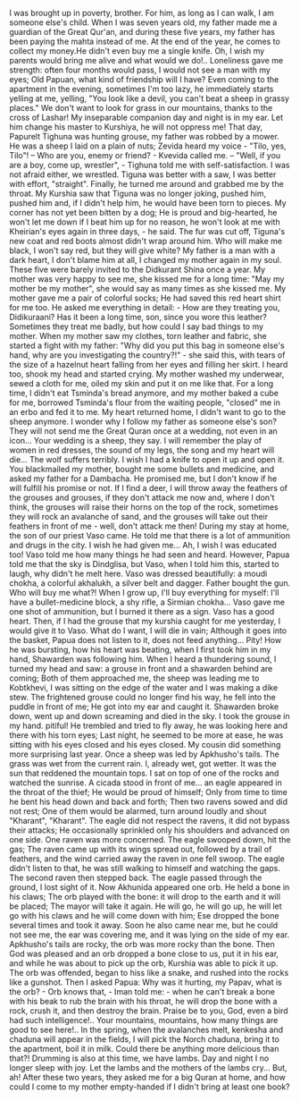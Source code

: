 I was brought up in poverty, brother. For him, as long as I can walk, I am someone else's child. When I was seven years old, my father made me a guardian of the Great Qur'an, and during these five years, my father has been paying the mahta instead of me. At the end of the year, he comes to collect my money.He didn't even buy me a single knife. Oh, I wish my parents would bring me alive and what would we do!..
Loneliness gave me strength: often four months would pass, I would not see a man with my eyes; Old Papuan, what kind of friendship will I have? Even coming to the apartment in the evening, sometimes I'm too lazy, he immediately starts yelling at me, yelling, "You look like a devil, you can't beat a sheep in grassy places." We don't want to look for grass in our mountains, thanks to the cross of Lashar!
My inseparable companion day and night is in my ear. Let him change his master to Kurshiya, he will not oppress me! That day, Papurelt Tighuna was hunting grouse, my father was robbed by a mower. He was a sheep I laid on a plain of nuts; Zevida heard my voice - "Tilo, yes, Tilo"!
– Who are you, enemy or friend? - Kvevida called me.
– "Well, if you are a boy, come up, wrestler", - Tighuna told me with self-satisfaction. I was not afraid either, we wrestled. Tiguna was better with a saw, I was better with effort, "straight". Finally, he turned me around and grabbed me by the throat. My Kurshia saw that Tiguna was no longer joking, pushed him, pushed him and, if I didn't help him, he would have been torn to pieces. My corner has not yet been bitten by a dog; He is proud and big-hearted, he won't let me down if I beat him up for no reason, he won't look at me with Kheirian's eyes again in three days, - he said. The fur was cut off, Tiguna's new coat and red boots almost didn't wrap around him. Who will make me black, I won't say red, but they will give white?
My father is a man with a dark heart, I don't blame him at all, I changed my mother again in my soul. These five were barely invited to the Didkurant Shina once a year. My mother was very happy to see me, she kissed me for a long time: "May my mother be my mother", she would say as many times as she kissed me. My mother gave me a pair of colorful socks; He had saved this red heart shirt for me too. He asked me everything in detail: - How are they treating you, Didikuraani? Has it been a long time, son, since you wore this leather? Sometimes they treat me badly, but how could I say bad things to my mother. When my mother saw my clothes, torn leather and fabric, she started a fight with my father: "Why did you put this bag in someone else's hand, why are you investigating the country?!" - she said this, with tears of the size of a hazelnut heart falling from her eyes and filling her skirt. I heard too, shook my head and started crying.
My mother washed my underwear, sewed a cloth for me, oiled my skin and put it on me like that. For a long time, I didn't eat Tsminda's bread anymore, and my mother baked a cube for me, borrowed Tsminda's flour from the waiting people, "closed" me in an erbo and fed it to me. My heart returned home, I didn't want to go to the sheep anymore. I wonder why I follow my father as someone else's son? They will not send me the Great Quran once at a wedding, not even in an icon... Your wedding is a sheep, they say. I will remember the play of women in red dresses, the sound of my legs, the song and my heart will die...
The wolf suffers terribly. I wish I had a knife to open it up and open it. You blackmailed my mother, bought me some bullets and medicine, and asked my father for a Dambacha. He promised me, but I don't know if he will fulfill his promise or not. If I find a deer, I will throw away the feathers of the grouses and grouses, if they don't attack me now and, where I don't think, the grouses will raise their horns on the top of the rock, sometimes they will rock an avalanche of sand, and the grouses will take out their feathers in front of me - well, don't attack me then!
During my stay at home, the son of our priest Vaso came. He told me that there is a lot of ammunition and drugs in the city. I wish he had given me... Ah, I wish I was educated too! Vaso told me how many things he had seen and heard. However, Papua told me that the sky is Dindglisa, but Vaso, when I told him this, started to laugh, why didn't he melt here.
Vaso was dressed beautifully: a moudi chokha, a colorful akhalukh, a silver belt and dagger. Father bought the gun. Who will buy me what?! When I grow up, I'll buy everything for myself: I'll have a bullet-medicine block, a shy rifle, a Sirmian chokha... Vaso gave me one shot of ammunition, but I burned it there as a sign. Vaso has a good heart. Then, if I had the grouse that my kurshia caught for me yesterday, I would give it to Vaso. What do I want, I will die in vain; Although it goes into the basket, Papua does not listen to it, does not feed anything...
Pity! How he was bursting, how his heart was beating, when I first took him in my hand, Shawarden was following him. When I heard a thundering sound, I turned my head and saw: a grouse in front and a shawarden behind are coming; Both of them approached me, the sheep was leading me to Kobtkhevi, I was sitting on the edge of the water and I was making a dike stew. The frightened grouse could no longer find his way, he fell into the puddle in front of me; He got into my ear and caught it. Shawarden broke down, went up and down screaming and died in the sky. I took the grouse in my hand. pitiful! He trembled and tried to fly away, he was looking here and there with his torn eyes; Last night, he seemed to be more at ease, he was sitting with his eyes closed and his eyes closed.
My cousin did something more surprising last year. Once a sheep was led by Apkhusho's tails. The grass was wet from the current rain. I, already wet, got wetter. It was the sun that reddened the mountain tops. I sat on top of one of the rocks and watched the sunrise. A cicada stood in front of me... an eagle appeared in the throat of the thief; He would be proud of himself; Only from time to time he bent his head down and back and forth; Then two ravens sowed and did not rest; One of them would be alarmed, turn around loudly and shout "Kharant", "Kharant". The eagle did not respect the ravens, it did not bypass their attacks; He occasionally sprinkled only his shoulders and advanced on one side. One raven was more concerned. The eagle swooped down, hit the gas; The raven came up with its wings spread out, followed by a trail of feathers, and the wind carried away the raven in one fell swoop. The eagle didn't listen to that, he was still walking to himself and watching the gaps. The second raven then stepped back. The eagle passed through the ground, I lost sight of it.
Now Akhunida appeared one orb. He held a bone in his claws; The orb played with the bone: it will drop to the earth and it will be placed; The mayor will take it again. He will go, he will go up, he will let go with his claws and he will come down with him; Ese dropped the bone several times and took it away. Soon he also came near me, but he could not see me, the ear was covering me, and it was lying on the side of my ear. Apkhusho's tails are rocky, the orb was more rocky than the bone. Then God was pleased and an orb dropped a bone close to us, put it in his ear, and while he was about to pick up the orb, Kurshia was able to pick it up. The orb was offended, began to hiss like a snake, and rushed into the rocks like a gunshot. Then I asked Papua: Why was it hurting, my Papav, what is the orb? - Orb knows that, - Iman told me: - when he can't break a bone with his beak to rub the brain with his throat, he will drop the bone with a rock, crush it, and then destroy the brain. Praise be to you, God, even a bird had such intelligence!.. Your mountains, mountains, how many things are good to see here!.. In the spring, when the avalanches melt, kenkesha and chaduna will appear in the fields, I will pick the Norch chaduna, bring it to the apartment, boil it in milk. Could there be anything more delicious than that?!
Drumming is also at this time, we have lambs. Day and night I no longer sleep with joy. Let the lambs and the mothers of the lambs cry... But, ah! After these two years, they asked me for a big Quran at home, and how could I come to my mother empty-handed if I didn't bring at least one book?